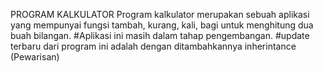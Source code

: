 PROGRAM KALKULATOR
Program kalkulator merupakan sebuah aplikasi yang mempunyai fungsi tambah, kurang, kali, bagi untuk menghitung dua buah bilangan.
#Aplikasi ini masih dalam tahap pengembangan.
#update terbaru dari program ini adalah dengan ditambahkannya inherintance (Pewarisan)
#
